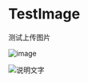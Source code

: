 # TestImage
测试上传图片

 ![image](https://github.com/TestImageTestImage/TestImage/raw/master/screenshots/1.png)

![说明文字](/screenshots/1.png)
